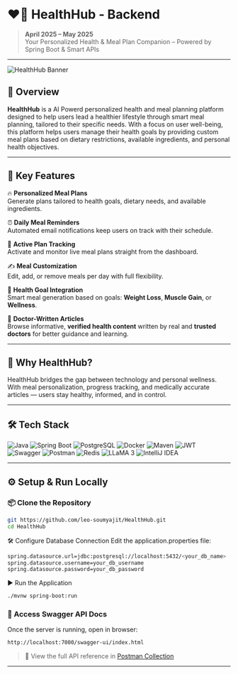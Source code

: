 # ❤️‍🔥 HealthHub - Backend

> **April 2025 – May 2025**  
> Your Personalized Health & Meal Plan Companion – Powered by Spring Boot & Smart APIs

---

![HealthHub Banner](https://i.imgur.com/klXo4Wa.png) <!-- Replace with your own banner image if needed -->

## 🚀 Overview

**HealthHub** is a AI Powerd personalized health and meal planning platform designed to help users lead a healthier lifestyle through smart meal planning, tailored to their specific needs. With a focus on user well-being, this platform helps users manage their health goals by providing custom meal plans based on dietary restrictions, available ingredients, and personal health objectives.

---

## 🌱 Key Features

🔥 **Personalized Meal Plans**  
Generate plans tailored to health goals, dietary needs, and available ingredients.

⏰ **Daily Meal Reminders**  
Automated email notifications keep users on track with their schedule.

📆 **Active Plan Tracking**  
Activate and monitor live meal plans straight from the dashboard.

✍️ **Meal Customization**  
Edit, add, or remove meals per day with full flexibility.

🎯 **Health Goal Integration**  
Smart meal generation based on goals: **Weight Loss**, **Muscle Gain**, or **Wellness**.

🧠 **Doctor-Written Articles**  
Browse informative, **verified health content** written by real and **trusted doctors** for better guidance and learning.

---

## 💬 Why HealthHub?

HealthHub bridges the gap between technology and personal wellness. With meal personalization, progress tracking, and medically accurate articles — users stay healthy, informed, and in control.

---

## 🛠️ Tech Stack

![Java](https://img.shields.io/badge/Java-ED8B00?style=for-the-badge&logo=openjdk&logoColor=white)
![Spring Boot](https://img.shields.io/badge/Spring_Boot-6DB33F?style=for-the-badge&logo=spring-boot&logoColor=white)
![PostgreSQL](https://img.shields.io/badge/PostgreSQL-4169E1?style=for-the-badge&logo=postgresql&logoColor=white)
![Docker](https://img.shields.io/badge/Docker-4169E1?style=for-the-badge&logo=docker&logoColor=white)
![Maven](https://img.shields.io/badge/Maven-C71A36?style=for-the-badge&logo=apachemaven&logoColor=white)
![JWT](https://img.shields.io/badge/JWT-black?style=for-the-badge&logo=JSON%20web%20tokens)
![Swagger](https://img.shields.io/badge/Swagger-85EA2D?style=for-the-badge&logo=swagger&logoColor=black)
![Postman](https://img.shields.io/badge/Postman-FF6C37?style=for-the-badge&logo=postman&logoColor=white)
![Redis](https://img.shields.io/badge/Redis-635BFF?style=for-the-badge&logo=redis&logoColor=white)
![LLaMA 3](https://img.shields.io/badge/LLaMA_3-3B82F6?style=for-the-badge&logo=meta&logoColor=white)
![IntelliJ IDEA](https://img.shields.io/badge/IntelliJ_IDEA-000000?style=for-the-badge&logo=intellij-idea&logoColor=white)


---

## ⚙️ Setup & Run Locally

### 📦 Clone the Repository

```bash
git https://github.com/leo-soumyajit/HealthHub.git
cd HealthHub
```
🛠 Configure Database Connection
Edit the application.properties file:
```bash
spring.datasource.url=jdbc:postgresql://localhost:5432/<your_db_name>
spring.datasource.username=your_db_username
spring.datasource.password=your_db_password
```

▶ Run the Application
```bash
./mvnw spring-boot:run
```

### 📄 Access Swagger API Docs
Once the server is running, open in browser:
```bash
http://localhost:7000/swagger-ui/index.html
```
> 🔗 View the full API reference in [Postman Collection](https://www.postman.com/newsly-0222/workspace/healthhub)

---

